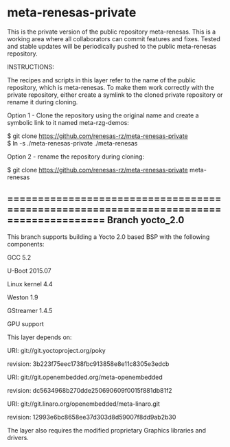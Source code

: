 # meta-renesas-private

This is the private version of the public repository meta-renesas. This is a working area where all collaborators can commit features and fixes. Tested and stable updates will be periodically pushed to the public meta-renesas repository.

INSTRUCTIONS:

The recipes and scripts in this layer refer to the name of the public repository, which is meta-renesas. To make them work correctly with the private repository, either create a symlink to the cloned private repository or rename it during cloning.

Option 1 - Clone the repository using the original name and create a symbolic link to it named meta-rzg-demos:

$ git clone https://github.com/renesas-rz/meta-renesas-private<br>
$ ln -s ./meta-renesas-private ./meta-renesas

Option 2 - rename the repository during cloning:

$ git clone https://github.com/renesas-rz/meta-renesas-private meta-renesas


======================================================================================
Branch yocto_2.0
--------------------------------------------------------------------------------------
This branch supports building a Yocto 2.0 based BSP with the following components:

GCC 5.2

U-Boot 2015.07

Linux kernel 4.4

Weston 1.9

GStreamer 1.4.5

GPU support



This layer depends on:

URI: git://git.yoctoproject.org/poky

revision: 3b223f75eec1738fbc913858e8e11c8305e3edcb

URI: git://git.openembedded.org/meta-openembedded

revision: dc5634968b270dde250690609f0015f881db81f2

URI: git://git.linaro.org/openembedded/meta-linaro.git

revision: 12993e6bc8658ee37d303d8d59007f8dd9ab2b30



The layer also requires the modified proprietary Graphics libraries and drivers.





